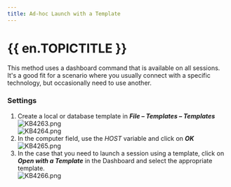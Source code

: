 ```yaml
---
title: Ad-hoc Launch with a Template
---
```

# {{ en.TOPICTITLE }}
This method uses a dashboard command that is available on all sessions. It&apos;s a good fit for a scenario where you usually connect with a specific technology, but occasionally need to use another.
### Settings
1. Create a local or database template in ***File – Templates – Templates***  
![KB4263.png](/img/en/kb/KB4263.png)  
![KB4264.png](/img/en/kb/KB4264.png)  
1. In the computer field, use the $HOST$ variable and click on ***OK***  
![KB4265.png](/img/en/kb/KB4265.png)
1. In the case that you need to launch a session using a template, click on ***Open with a Template*** in the Dashboard and select the appropriate template.  
![KB4266.png](/img/en/kb/KB4266.png)
